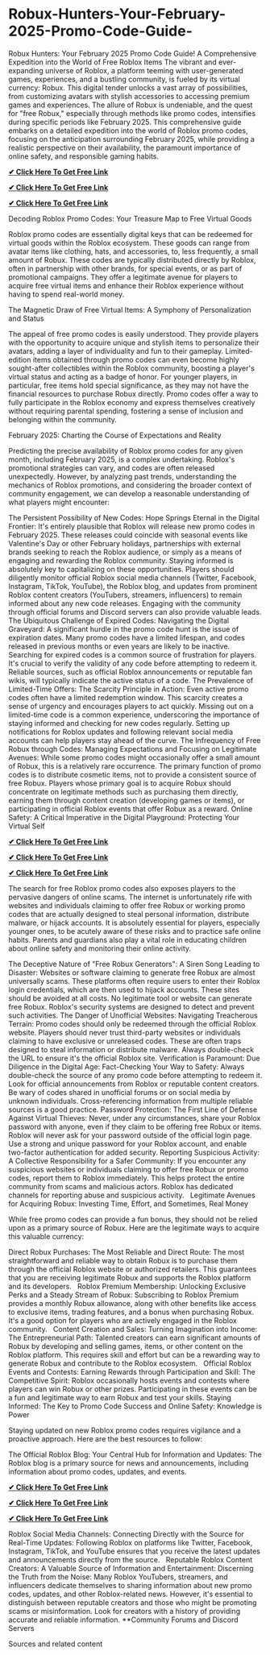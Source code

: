 # Robux-Hunters-Your-February-2025-Promo-Code-Guide-
Robux Hunters: Your February 2025 Promo Code Guide! A Comprehensive Expedition into the World of Free Roblox Items
The vibrant and ever-expanding universe of Roblox, a platform teeming with user-generated games, experiences, and a bustling community, is fueled by its virtual currency: Robux. This digital tender unlocks a vast array of possibilities, from customizing avatars with stylish accessories to accessing premium games and experiences. The allure of Robux is undeniable, and the quest for "free Robux," especially through methods like promo codes, intensifies during specific periods like February 2025. This comprehensive guide embarks on a detailed expedition into the world of Roblox promo codes, focusing on the anticipation surrounding February 2025, while providing a realistic perspective on their availability, the paramount importance of online safety, and responsible gaming habits.   

**[✔ Click Here To Get Free Link](https://rewardtrees.com/robloxs/)**

**[✔ Click Here To Get Free Link](https://rewardtrees.com/robloxs/)**

**[✔ Click Here To Get Free Link](https://rewardtrees.com/robloxs/)**

Decoding Roblox Promo Codes: Your Treasure Map to Free Virtual Goods

Roblox promo codes are essentially digital keys that can be redeemed for virtual goods within the Roblox ecosystem. These goods can range from avatar items like clothing, hats, and accessories, to, less frequently, a small amount of Robux. These codes are typically distributed directly by Roblox, often in partnership with other brands, for special events, or as part of promotional campaigns. They offer a legitimate avenue for players to acquire free virtual items and enhance their Roblox experience without having to spend real-world money.   

The Magnetic Draw of Free Virtual Items: A Symphony of Personalization and Status

The appeal of free promo codes is easily understood. They provide players with the opportunity to acquire unique and stylish items to personalize their avatars, adding a layer of individuality and fun to their gameplay. Limited-edition items obtained through promo codes can even become highly sought-after collectibles within the Roblox community, boosting a player's virtual status and acting as a badge of honor. For younger players, in particular, free items hold special significance, as they may not have the financial resources to purchase Robux directly. Promo codes offer a way to fully participate in the Roblox economy and express themselves creatively without requiring parental spending, fostering a sense of inclusion and belonging within the community.

February 2025: Charting the Course of Expectations and Reality

Predicting the precise availability of Roblox promo codes for any given month, including February 2025, is a complex undertaking. Roblox's promotional strategies can vary, and codes are often released unexpectedly. However, by analyzing past trends, understanding the mechanics of Roblox promotions, and considering the broader context of community engagement, we can develop a reasonable understanding of what players might encounter:

The Persistent Possibility of New Codes: Hope Springs Eternal in the Digital Frontier: It's entirely plausible that Roblox will release new promo codes in February 2025. These releases could coincide with seasonal events like Valentine's Day or other February holidays, partnerships with external brands seeking to reach the Roblox audience, or simply as a means of engaging and rewarding the Roblox community. Staying informed is absolutely key to capitalizing on these opportunities. Players should diligently monitor official Roblox social media channels (Twitter, Facebook, Instagram, TikTok, YouTube), the Roblox blog, and updates from prominent Roblox content creators (YouTubers, streamers, influencers) to remain informed about any new code releases. Engaging with the community through official forums and Discord servers can also provide valuable leads.
The Ubiquitous Challenge of Expired Codes: Navigating the Digital Graveyard: A significant hurdle in the promo code hunt is the issue of expiration dates. Many promo codes have a limited lifespan, and codes released in previous months or even years are likely to be inactive. Searching for expired codes is a common source of frustration for players. It's crucial to verify the validity of any code before attempting to redeem it. Reliable sources, such as official Roblox announcements or reputable fan wikis, will typically indicate the active status of a code.
The Prevalence of Limited-Time Offers: The Scarcity Principle in Action: Even active promo codes often have a limited redemption window. This scarcity creates a sense of urgency and encourages players to act quickly. Missing out on a limited-time code is a common experience, underscoring the importance of staying informed and checking for new codes regularly. Setting up notifications for Roblox updates and following relevant social media accounts can help players stay ahead of the curve.
The Infrequency of Free Robux through Codes: Managing Expectations and Focusing on Legitimate Avenues: While some promo codes might occasionally offer a small amount of Robux, this is a relatively rare occurrence. The primary function of promo codes is to distribute cosmetic items, not to provide a consistent source of free Robux. Players whose primary goal is to acquire Robux should concentrate on legitimate methods such as purchasing them directly, earning them through content creation (developing games or items), or participating in official Roblox events that offer Robux as a reward.
Online Safety: A Critical Imperative in the Digital Playground: Protecting Your Virtual Self

**[✔ Click Here To Get Free Link](https://rewardtrees.com/robloxs/)**

**[✔ Click Here To Get Free Link](https://rewardtrees.com/robloxs/)**

**[✔ Click Here To Get Free Link](https://rewardtrees.com/robloxs/)**

The search for free Roblox promo codes also exposes players to the pervasive dangers of online scams. The internet is unfortunately rife with websites and individuals claiming to offer free Robux or working promo codes that are actually designed to steal personal information, distribute malware, or hijack accounts. It is absolutely essential for players, especially younger ones, to be acutely aware of these risks and to practice safe online habits. Parents and guardians also play a vital role in educating children about online safety and monitoring their online activity.

The Deceptive Nature of "Free Robux Generators": A Siren Song Leading to Disaster: Websites or software claiming to generate free Robux are almost universally scams. These platforms often require users to enter their Roblox login credentials, which are then used to hijack accounts. These sites should be avoided at all costs. No legitimate tool or website can generate free Robux. Roblox's security systems are designed to detect and prevent such activities.
The Danger of Unofficial Websites: Navigating Treacherous Terrain: Promo codes should only be redeemed through the official Roblox website. Players should never trust third-party websites or individuals claiming to have exclusive or unreleased codes. These are often traps designed to steal information or distribute malware. Always double-check the URL to ensure it's the official Roblox site.
Verification is Paramount: Due Diligence in the Digital Age: Fact-Checking Your Way to Safety: Always double-check the source of any promo code before attempting to redeem it. Look for official announcements from Roblox or reputable content creators. Be wary of codes shared in unofficial forums or on social media by unknown individuals. Cross-referencing information from multiple reliable sources is a good practice.
Password Protection: The First Line of Defense Against Virtual Thieves: Never, under any circumstances, share your Roblox password with anyone, even if they claim to be offering free Robux or items. Roblox will never ask for your password outside of the official login page. Use a strong and unique password for your Roblox account, and enable two-factor authentication for added security.
Reporting Suspicious Activity: A Collective Responsibility for a Safer Community: If you encounter any suspicious websites or individuals claiming to offer free Robux or promo codes, report them to Roblox immediately. This helps protect the entire community from scams and malicious actors. Roblox has dedicated channels for reporting abuse and suspicious activity.   
Legitimate Avenues for Acquiring Robux: Investing Time, Effort, and Sometimes, Real Money

While free promo codes can provide a fun bonus, they should not be relied upon as a primary source of Robux. Here are the legitimate ways to acquire this valuable currency:

Direct Robux Purchases: The Most Reliable and Direct Route: The most straightforward and reliable way to obtain Robux is to purchase them through the official Roblox website or authorized retailers. This guarantees that you are receiving legitimate Robux and supports the Roblox platform and its developers.   
Roblox Premium Membership: Unlocking Exclusive Perks and a Steady Stream of Robux: Subscribing to Roblox Premium provides a monthly Robux allowance, along with other benefits like access to exclusive items, trading features, and a bonus when purchasing Robux. It's a good option for players who are actively engaged in the Roblox community.   
Content Creation and Sales: Turning Imagination into Income: The Entrepreneurial Path: Talented creators can earn significant amounts of Robux by developing and selling games, items, or other content on the Roblox platform. This requires skill and effort but can be a rewarding way to generate Robux and contribute to the Roblox ecosystem.   
Official Roblox Events and Contests: Earning Rewards through Participation and Skill: The Competitive Spirit: Roblox occasionally hosts events and contests where players can win Robux or other prizes. Participating in these events can be a fun and legitimate way to earn Robux and test your skills.
Staying Informed: The Key to Promo Code Success and Online Safety: Knowledge is Power

Staying updated on new Roblox promo codes requires vigilance and a proactive approach. Here are the best resources to follow:

The Official Roblox Blog: Your Central Hub for Information and Updates: The Roblox blog is a primary source for news and announcements, including information about promo codes, updates, and events.   

**[✔ Click Here To Get Free Link](https://rewardtrees.com/robloxs/)**

**[✔ Click Here To Get Free Link](https://rewardtrees.com/robloxs/)**

**[✔ Click Here To Get Free Link](https://rewardtrees.com/robloxs/)**

Roblox Social Media Channels: Connecting Directly with the Source for Real-Time Updates: Following Roblox on platforms like Twitter, Facebook, Instagram, TikTok, and YouTube ensures that you receive the latest updates and announcements directly from the source.   
Reputable Roblox Content Creators: A Valuable Source of Information and Entertainment: Discerning the Truth from the Noise: Many Roblox YouTubers, streamers, and influencers dedicate themselves to sharing information about new promo codes, updates, and other Roblox-related news. However, it's essential to distinguish between reputable creators and those who might be promoting scams or misinformation. Look for creators with a history of providing accurate and reliable information.
**Community Forums and Discord Servers


Sources and related content
